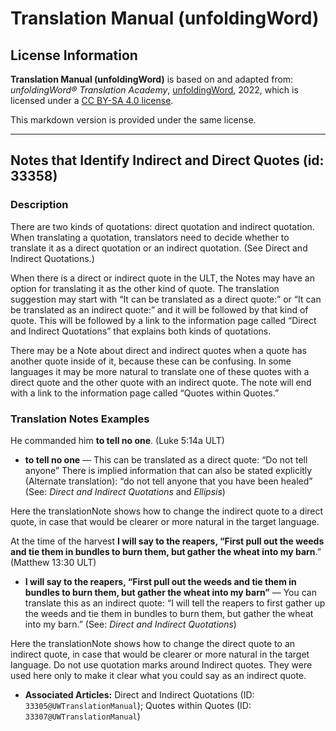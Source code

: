 # Translation Manual (unfoldingWord)

## License Information

**Translation Manual (unfoldingWord)** is based on and adapted from: _unfoldingWord® Translation Academy_, [unfoldingWord](https://unfoldingword.org/utw), 2022, which is licensed under a [CC BY-SA 4.0 license](https://creativecommons.org/licenses/by-sa/4.0/legalcode.en).

This markdown version is provided under the same license.



--------------------------------

## Notes that Identify Indirect and Direct Quotes (id: 33358)

### Description

There are two kinds of quotations: direct quotation and indirect quotation. When translating a quotation, translators need to decide whether to translate it as a direct quotation or an indirect quotation. (See Direct and Indirect Quotations.)

When there is a direct or indirect quote in the ULT, the Notes may have an option for translating it as the other kind of quote. The translation suggestion may start with “It can be translated as a direct quote:” or “It can be translated as an indirect quote:” and it will be followed by that kind of quote. This will be followed by a link to the information page called “Direct and Indirect Quotations” that explains both kinds of quotations.

There may be a Note about direct and indirect quotes when a quote has another quote inside of it, because these can be confusing. In some languages it may be more natural to translate one of these quotes with a direct quote and the other quote with an indirect quote. The note will end with a link to the information page called “Quotes within Quotes.”

### Translation Notes Examples

He commanded him **to tell no one**. (Luke 5:14a ULT)

* **to tell no one** — This can be translated as a direct quote: “Do not tell anyone” There is implied information that can also be stated explicitly (Alternate translation): “do not tell anyone that you have been healed” (See: *Direct and Indirect Quotations* and *Ellipsis*)

Here the translationNote shows how to change the indirect quote to a direct quote, in case that would be clearer or more natural in the target language.

At the time of the harvest **I will say to the reapers, “First pull out the weeds and tie them in bundles to burn them, but gather the wheat into my barn**.” (Matthew 13:30 ULT)

* **I will say to the reapers, “First pull out the weeds and tie them in bundles to burn them, but gather the wheat into my barn”** — You can translate this as an indirect quote: “I will tell the reapers to first gather up the weeds and tie them in bundles to burn them, but gather the wheat into my barn.” (See: *Direct and Indirect Quotations*)

Here the translationNote shows how to change the direct quote to an indirect quote, in case that would be clearer or more natural in the target language. Do not use quotation marks around Indirect quotes. They were used here only to make it clear what you could say as an indirect quote.

* **Associated Articles:** Direct and Indirect Quotations (ID: `33305@UWTranslationManual`); Quotes within Quotes (ID: `33307@UWTranslationManual`)

